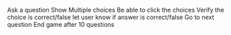 Ask a question
Show Multiple choices
Be able to click the choices
Verify the choice is correct/false
let user know if answer is correct/false
Go to next question
End game after 10 questions

